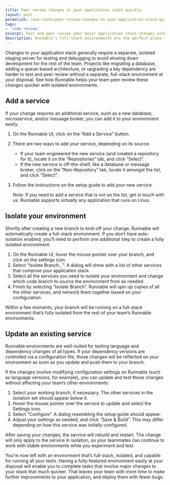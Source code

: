 ```yaml
---
title: Peer review changes in your application stack quickly.
layout: post
permalink: /use-cases/peer-review-changes-in-your-application-stack-quickly/
tags:
- 'code review'
excerpt: Test and peer review your major application stack changes with a full-stack environment.
description: Runnable's full-stack environments are the perfect place to test and review any change to your technology stack. Here's how to do it without slowing down your team's development.
---
```


Changes to your application stack generally require a separate, isolated staging server for testing and debugging to avoid slowing down development for the rest of the team. Projects like migrating a database, adding a queue-based architecture, or upgrading a key dependency are harder to test and peer review without a separate, full-stack environment at your disposal. See how Runnable helps your team peer review these changes quicker with isolated environments.

## Add a service

If your change requires an additional service, such as a new database, microservice, and/or message broker, you can add it to your environment easily.

1. On the Runnable UI, click on the “Add a Service” button.
2. There are two ways to add your service, depending on its source:
    - If your team engineered the new service (and created a repository for it), locate it on the “Repositories” tab, and click “Select”.
    - If the new service is off-the-shelf, like a database or message broker, click on the “Non-Repository” tab, locate it amongst the list, and click “Select”.
3. Follow the instructions on the setup guide to add your new service.

    *Note:* If you need to add a service that is not on the list, get in touch with us. Runnable supports virtually any application that runs on Linux.

## Isolate your environment

Shortly after creating a new branch to kick-off your change, Runnable will automatically create a full-stack environment. If you don’t have auto-isolation enabled, you’ll need to perform one additional step to create a fully isolated environment:

1. On the Runnable UI, hover the mouse pointer over your branch, and click on the settings icon.
2. Select “Isolate Branch…”. A dialog will show with a list of other services that comprise your application stack.
3. Select all the services you need to isolate your environment and change which code branch to source the environment from as needed.
4. Finish by selecting “Isolate Branch”. Runnable will spin up copies of all the other services, and network them together based on your configuration.

Within a few moments, your branch will be running on a full-stack environment that’s fully isolated from the rest of your team’s Runnable environments.

## Update an existing service

Runnable environments are well-suited for testing language and dependency changes of all types. If your dependency versions are controlled via a configuration file, those changes will be reflected on your environment as soon as you update and push them to your branch.

If the changes involve modifying configuration settings on Runnable (such as language versions, for example), you can update and test those changes without affecting your team’s other environments:

1. Select your working branch, if necessary. The other services in the isolation set should appear below it.
2. Hover the mouse pointer over the service to update and select the Settings icon.
3. Select “Configure”. A dialog resembling the setup guide should appear.
4. Adjust your settings as needed, and click “Save & Build". This may differ depending on how this service was initially configured.

After saving your changes, the service will rebuild and restart. The change will only apply to the service in isolation, so your teammates can continue to work with stable environments while you experiment and test.

You’re now left with an environment that’s full-stack, isolated, and capable for running all your tests. Having a fully-featured environment easily at your disposal will enable you to complete tasks that involve major changes to your stack that much quicker. That leaves your team with more time to make further improvements to your application, and deploy them with fewer bugs.
